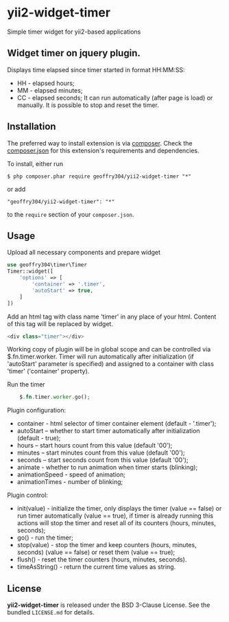 # yii2-widget-timer
Simple timer widget for yii2-based applications

## Widget timer on jquery plugin.
Displays time elapsed since timer started in format HH:MM:SS:
* HH - elapsed hours;
* ММ - elapsed minutes;
* CC - elapsed seconds;
It can run automatically (after page is load) or manually. It is possible to stop and reset the timer.

## Installation
The preferred way to install extension is via [composer](http://getcomposer.org/download/). Check the [composer.json](https://github.com/geoffry304/yii2-widget-timer/blob/master/composer.json) for this extension's requirements and dependencies.

To install, either run
```
$ php composer.phar require geoffry304/yii2-widget-timer "*"
```
or add
```
"geoffry304/yii2-widget-timer": "*"
```
to the ```require``` section of your `composer.json`.

## Usage
Upload all necessary components and prepare widget
```php
use geoffry304\timer\Timer
Timer::widget([
    'options' => [
        'container' => '.timer',
        'autoStart' => true,
    ]
])
```
Add an html tag with class name 'timer' in any place of your html.
Content of this tag will be replaced by widget.
```php
<div class="timer"></div>
```
Working copy of plugin will be in global scope and can be controlled via $.fn.timer.worker.
Timer will run automatically after initialization (if 'autoStart' parameter is specified) and assigned to a container with class 'timer' ('container' property).

Run the timer
```php
    $.fn.timer.worker.go();
```

Plugin configuration:
* container - html selector of timer container element (default - '.timer');
* autoStart – whether to start timer automatically after initialization (default - true);
* hours – start hours count from this value (default '00');
* minutes – start minutes count from this value (default '00');
* seconds – start seconds count from this value (default '00');
* animate - whether to run animation when timer starts (blinking);
* animationSpeed - speed of animation;
* animationTimes - number of blinking;

Plugin control:
* init(value) - initialize the timer, only displays the timer (value == false) or run timer automatically (value == true), if timer is already running this actions will stop the timer and reset all of its counters (hours, minutes, seconds);
* go() - run the timer;
* stop(value) - stop the timer and keep counters (hours, minutes, seconds) (value == false) or reset them (value == true);
* flush() - reset the timer counters (hours, minutes, seconds).
* timeAsString() - return the current time values as string.

## License
**yii2-widget-timer** is released under the BSD 3-Clause License. See the bundled `LICENSE.md` for details.
